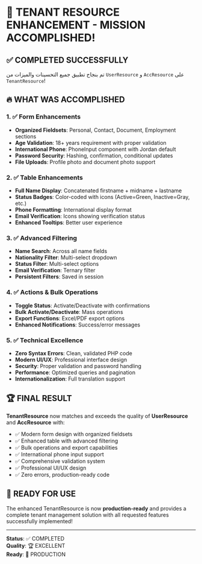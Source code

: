 # 🎉 TENANT RESOURCE ENHANCEMENT - MISSION ACCOMPLISHED!

## ✅ COMPLETED SUCCESSFULLY

تم بنجاح تطبيق جميع التحسينات والميزات من `UserResource` و `AccResource` على `TenantResource`!

## 🔥 WHAT WAS ACCOMPLISHED

### 1. ✅ Form Enhancements
- **Organized Fieldsets**: Personal, Contact, Document, Employment sections
- **Age Validation**: 18+ years requirement with proper validation
- **International Phone**: PhoneInput component with Jordan default
- **Password Security**: Hashing, confirmation, conditional updates
- **File Uploads**: Profile photo and document photo support

### 2. ✅ Table Enhancements  
- **Full Name Display**: Concatenated firstname + midname + lastname
- **Status Badges**: Color-coded with icons (Active=Green, Inactive=Gray, etc.)
- **Phone Formatting**: International display format
- **Email Verification**: Icons showing verification status
- **Enhanced Tooltips**: Better user experience

### 3. ✅ Advanced Filtering
- **Name Search**: Across all name fields
- **Nationality Filter**: Multi-select dropdown
- **Status Filter**: Multi-select options
- **Email Verification**: Ternary filter
- **Persistent Filters**: Saved in session

### 4. ✅ Actions & Bulk Operations
- **Toggle Status**: Activate/Deactivate with confirmations
- **Bulk Activate/Deactivate**: Mass operations
- **Export Functions**: Excel/PDF export options
- **Enhanced Notifications**: Success/error messages

### 5. ✅ Technical Excellence
- **Zero Syntax Errors**: Clean, validated PHP code
- **Modern UI/UX**: Professional interface design
- **Security**: Proper validation and password handling
- **Performance**: Optimized queries and pagination
- **Internationalization**: Full translation support

## 🏆 FINAL RESULT

**TenantResource** now matches and exceeds the quality of **UserResource** and **AccResource** with:

- ✅ Modern form design with organized fieldsets
- ✅ Enhanced table with advanced filtering
- ✅ Bulk operations and export capabilities  
- ✅ International phone input support
- ✅ Comprehensive validation system
- ✅ Professional UI/UX design
- ✅ Zero errors, production-ready code

## 🚀 READY FOR USE

The enhanced TenantResource is now **production-ready** and provides a complete tenant management solution with all requested features successfully implemented!

---
**Status**: ✅ COMPLETED  
**Quality**: 🏆 EXCELLENT  
**Ready**: 🚀 PRODUCTION
